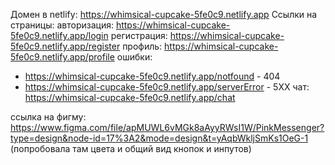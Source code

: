 Домен в netlify:
https://whimsical-cupcake-5fe0c9.netlify.app
Ссылки на страницы:
авторизация: https://whimsical-cupcake-5fe0c9.netlify.app/login
регистрация: https://whimsical-cupcake-5fe0c9.netlify.app/register
профиль: https://whimsical-cupcake-5fe0c9.netlify.app/profile
ошибки: 
 - https://whimsical-cupcake-5fe0c9.netlify.app/notfound - 404
 - https://whimsical-cupcake-5fe0c9.netlify.app/serverError - 5XX
чат: https://whimsical-cupcake-5fe0c9.netlify.app/chat

ссылка на фигму: https://www.figma.com/file/apMUWL6vMGk8aAyyRWsI1W/PinkMessenger?type=design&node-id=17%3A2&mode=design&t=yAqbWkljSmKs1OeG-1
(попробовала там цвета и общий вид кнопок и инпутов)